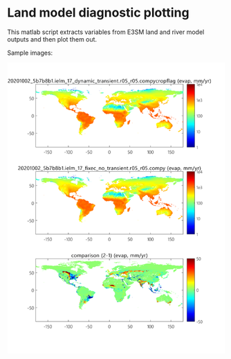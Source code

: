 # Land model diagnostic plotting

This matlab script extracts variables from E3SM land and river model outputs and then plot them out.

Sample images:

![evap](https://raw.githubusercontent.com/hydrotian/land_model_diag_plots/main/sample_img/evap.15-Oct-2020-17-20-26.951.png)
